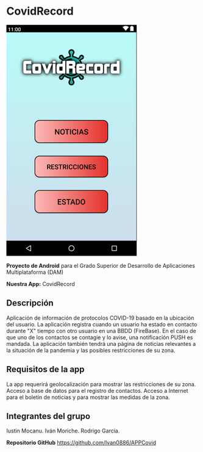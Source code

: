 # CovidRecord

![Menú principal](/doc/main_menu.png)

**Proyecto de Android** para el Grado Superior de Desarrollo de Aplicaciones Multiplataforma (DAM)

**Nuestra App:** CovidRecord

## Descripción

Aplicación de información de protocolos COVID-19 basado en la ubicación del usuario. La aplicación registra cuando un usuario ha estado en contacto durante "X" tiempo con otro usuario en una BBDD (FireBase). En el caso de que uno de los contactos se contagie y lo avise, una notificación PUSH es mandada. La aplicación también tendrá una página de noticias relevantes a la situación de la pandemia y las posibles restricciones de su zona.


## Requisitos de la app

La app requerirá geolocalización para mostrar las restricciones de su zona.
Acceso a base de datos para el registro de contactos.
Acceso a Internet para el boletín de noticias y para mostrar las medidas de la zona.


## Integrantes del grupo 

Iustin Mocanu.
Iván Moriche.
Rodrigo García.


**Repositorio GitHub**
https://github.com/Ivan0886/APPCovid
